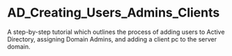 # AD_Creating_Users_Admins_Clients
A step-by-step tutorial which outlines the process of adding users to Active Directory, assigning Domain Admins, and adding a client pc to the server domain. 
